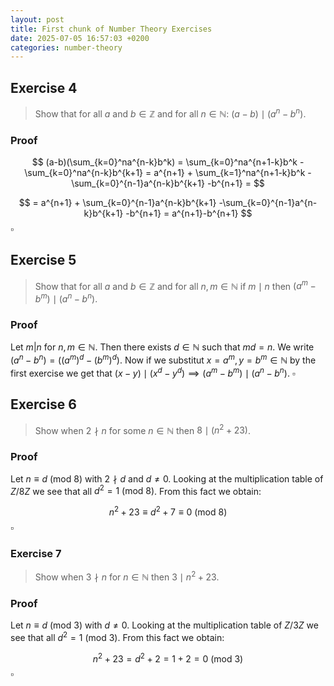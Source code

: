 ```yaml
---
layout: post
title: First chunk of Number Theory Exercises
date: 2025-07-05 16:57:03 +0200
categories: number-theory
---
```


## Exercise 4

> Show that for all $a$ and $b \in \mathbb{Z}$ and for all $n \in \mathbb{N}$: $(a-b) \mid (a^n - b^n)$.

### Proof

$$
(a-b)(\sum_{k=0}^na^{n-k}b^k) = \sum_{k=0}^na^{n+1-k}b^k -\sum_{k=0}^na^{n-k}b^{k+1} = a^{n+1} + \sum_{k=1}^na^{n+1-k}b^k -\sum_{k=0}^{n-1}a^{n-k}b^{k+1} -b^{n+1} = 
$$

$$ = a^{n+1} + \sum_{k=0}^{n-1}a^{n-k}b^{k+1} -\sum_{k=0}^{n-1}a^{n-k}b^{k+1} -b^{n+1} = a^{n+1}-b^{n+1}
$$
$\square$ 

## Exercise 5

> Show that for all $a$ and $b \in \mathbb{Z}$ and for all $n, m \in \mathbb{N}$ if $m \mid n$ then  $(a^m-b^m) \mid (a^n - b^n)$.

### Proof
Let $m|n$ for $n,m \in \mathbb{N}$. Then there exists $d \in \mathbb{N}$ such that $md = n$. We write $(a^n - b^n) = ((a^m)^d - (b^m)^d)$. Now if we substitut $x = a^m, y= b^m \in \mathbb{N}$ by the first exercise we get that $(x-y) \mid (x^d - y^d) \implies (a^m-b^m) \mid (a^n - b^n)$. $\square$ 

## Exercise 6

>Show when $2 \nmid n$ for some $n \in \mathbb{N}$ then $8 \mid (n^2 +23)$.

### Proof
Let $n \equiv d\ (\text{mod}\ 8)$ with $2 \nmid d$ and $d \neq 0$. Looking at the multiplication table of $Z/8Z$ we see that all $d^2 = 1\ (\text{mod}\ 8)$. From this fact we obtain: 

$$
n^2 + 23 \equiv d^2 + 7 \equiv 0\ (\text{mod}\ 8)
$$
$\square$ 

### Exercise 7

> Show when $3 \nmid n$ for $n \in \mathbb{N}$ then $3 \mid n^2 + 23$.

### Proof 
Let $n \equiv d\ (\text{mod}\ 3)$ with $d \neq 0$. Looking at the multiplication table of $Z/3Z$ we see that all $d^2 = 1\ (\text{mod}\ 3)$. From this fact we obtain: 

$$
n^2 + 23 = d^2 + 2 = 1 + 2 = 0\ (\text{mod}\ 3)
$$
$\square$ 





